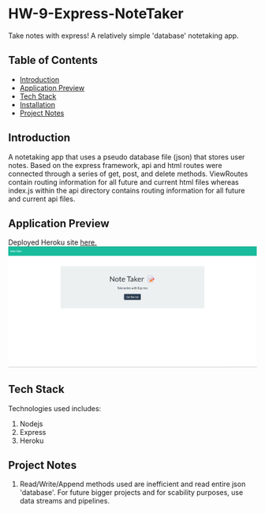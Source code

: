 # HW-9-Express-NoteTaker
Take notes with express! A relatively simple 'database' notetaking app.

## Table of Contents
- [Introduction](#introduction)
- [Application Preview](#application-preview)
- [Tech Stack](#tech-stack)
- [Installation](#installation)
- [Project Notes](#project-notes)

## Introduction
A notetaking app that uses a pseudo database file (json) that stores user notes. Based on the express framework, api and html routes were connected through a series of get, post, and delete methods. ViewRoutes contain routing information for all future and current html files whereas index.js within the api directory contains routing information for all future and current api files.

## Application Preview
Deployed Heroku site [here.](https://hw-9-express-notetaker.herokuapp.com/)
![Deployed Site](./public/assets/images/deployed.png)

## Tech Stack
Technologies used includes:
1. Nodejs
2. Express
3. Heroku

## Project Notes
1. Read/Write/Append methods used are inefficient and read entire json 'database'. For future bigger projects and for scability purposes, use data streams and pipelines.